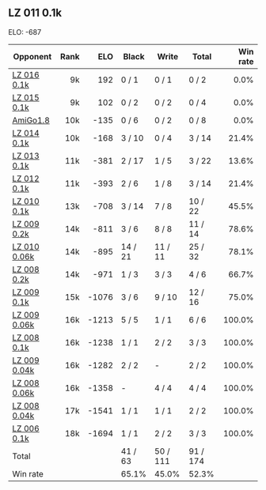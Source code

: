 ## LZ 011 0.1k ##

ELO: -687

Opponent | Rank | ELO | Black | Write | Total | Win rate
---------|-----:|----:|-------|-------|-------|-------:
[LZ 016 0.1k](LZ%20016%200.1k.md) | 9k | 192 | 0 / 1 | 0 / 1 | 0 / 2 | 0.0%
[LZ 015 0.1k](LZ%20015%200.1k.md) | 9k | 102 | 0 / 2 | 0 / 2 | 0 / 4 | 0.0%
[AmiGo1.8](AmiGo1.8.md) | 10k | -135 | 0 / 6 | 0 / 2 | 0 / 8 | 0.0%
[LZ 014 0.1k](LZ%20014%200.1k.md) | 10k | -168 | 3 / 10 | 0 / 4 | 3 / 14 | 21.4%
[LZ 013 0.1k](LZ%20013%200.1k.md) | 11k | -381 | 2 / 17 | 1 / 5 | 3 / 22 | 13.6%
[LZ 012 0.1k](LZ%20012%200.1k.md) | 11k | -393 | 2 / 6 | 1 / 8 | 3 / 14 | 21.4%
[LZ 010 0.1k](LZ%20010%200.1k.md) | 13k | -708 | 3 / 14 | 7 / 8 | 10 / 22 | 45.5%
[LZ 009 0.2k](LZ%20009%200.2k.md) | 14k | -811 | 3 / 6 | 8 / 8 | 11 / 14 | 78.6%
[LZ 010 0.06k](LZ%20010%200.06k.md) | 14k | -895 | 14 / 21 | 11 / 11 | 25 / 32 | 78.1%
[LZ 008 0.2k](LZ%20008%200.2k.md) | 14k | -971 | 1 / 3 | 3 / 3 | 4 / 6 | 66.7%
[LZ 009 0.1k](LZ%20009%200.1k.md) | 15k | -1076 | 3 / 6 | 9 / 10 | 12 / 16 | 75.0%
[LZ 009 0.06k](LZ%20009%200.06k.md) | 16k | -1213 | 5 / 5 | 1 / 1 | 6 / 6 | 100.0%
[LZ 008 0.1k](LZ%20008%200.1k.md) | 16k | -1238 | 1 / 1 | 2 / 2 | 3 / 3 | 100.0%
[LZ 009 0.04k](LZ%20009%200.04k.md) | 16k | -1282 | 2 / 2 | - | 2 / 2 | 100.0%
[LZ 008 0.06k](LZ%20008%200.06k.md) | 16k | -1358 | - | 4 / 4 | 4 / 4 | 100.0%
[LZ 008 0.04k](LZ%20008%200.04k.md) | 17k | -1541 | 1 / 1 | 1 / 1 | 2 / 2 | 100.0%
[LZ 006 0.1k](LZ%20006%200.1k.md) | 18k | -1694 | 1 / 1 | 2 / 2 | 3 / 3 | 100.0%
Total | | | 41 / 63 | 50 / 111 | 91 / 174 | 
Win rate| | | 65.1% | 45.0% | 52.3% | 
